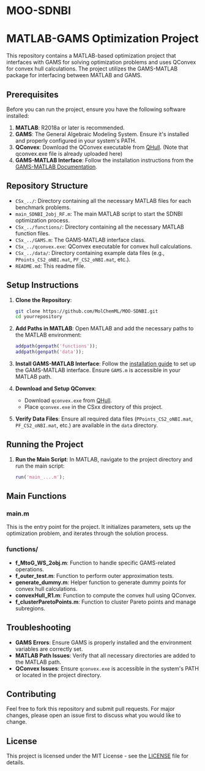 # MOO-SDNBI

# MATLAB-GAMS Optimization Project

This repository contains a MATLAB-based optimization project that interfaces with GAMS for solving optimization problems and uses QConvex for convex hull calculations. The project utilizes the GAMS-MATLAB package for interfacing between MATLAB and GAMS.

## Prerequisites

Before you can run the project, ensure you have the following software installed:

1. **MATLAB**: R2018a or later is recommended.
2. **GAMS**: The General Algebraic Modeling System. Ensure it's installed and properly configured in your system's PATH.
3. **QConvex**: Download the QConvex executable from [QHull](http://www.qhull.org/html/qconvex.htm). (Note that qconvex.exe file is already uploaded here)
4. **GAMS-MATLAB Interface**: Follow the installation instructions from the [GAMS-MATLAB Documentation](https://gams-matlab.readthedocs.io/en/latest/).

## Repository Structure

- `CSx_../`: Directory containing all the necessary MATLAB files for each benchmark problems.
- `main_SDNBI_2obj_RF.m`: The main MATLAB script to start the SDNBI optimization process.
- `CSx_../functions/`: Directory containing all the necessary MATLAB function files.
- `CSx_../GAMS.m`: The GAMS-MATLAB interface class.
- `CSx_../qconvex.exe`: QConvex executable for convex hull calculations.
- `CSx_../data/`: Directory containing example data files (e.g., `PPoints_CS2_oNBI.mat`, `PF_CS2_oNBI.mat`, etc.).
- `README.md`: This readme file.

## Setup Instructions

1. **Clone the Repository**:
    ```bash
    git clone https://github.com/MolChemML/MOO-SDNBI.git
    cd yourrepository
    ```

2. **Add Paths in MATLAB**:
    Open MATLAB and add the necessary paths to the MATLAB environment:
    ```matlab
    addpath(genpath('functions'));
    addpath(genpath('data'));
    ```

3. **Install GAMS-MATLAB Interface**:
    Follow the [installation guide](https://gams-matlab.readthedocs.io/en/latest/) to set up the GAMS-MATLAB interface. Ensure `GAMS.m` is accessible in your MATLAB path.

4. **Download and Setup QConvex**:
    - Download `qconvex.exe` from [QHull](http://www.qhull.org/html/qconvex.htm).
    - Place `qconvex.exe` in the CSxx directory of this project. 

5. **Verify Data Files**:
    Ensure all required data files (`PPoints_CS2_oNBI.mat`, `PF_CS2_oNBI.mat`, etc.) are available in the `data` directory.

## Running the Project

1. **Run the Main Script**:
    In MATLAB, navigate to the project directory and run the main script:
    ```matlab
    run('main_....m');
    ```

## Main Functions

### main.m

This is the entry point for the project. It initializes parameters, sets up the optimization problem, and iterates through the solution process.

### functions/

- **f_MtoG_WS_2obj.m**: Function to handle specific GAMS-related operations.
- **f_outer_test.m**: Function to perform outer approximation tests.
- **generate_dummy.m**: Helper function to generate dummy points for convex hull calculations.
- **convexHull_R1.m**: Function to compute the convex hull using QConvex.
- **f_clusterParetoPoints.m**: Function to cluster Pareto points and manage subregions.

## Troubleshooting

- **GAMS Errors**: Ensure GAMS is properly installed and the environment variables are correctly set.
- **MATLAB Path Issues**: Verify that all necessary directories are added to the MATLAB path.
- **QConvex Issues**: Ensure `qconvex.exe` is accessible in the system's PATH or located in the project directory.

## Contributing

Feel free to fork this repository and submit pull requests. For major changes, please open an issue first to discuss what you would like to change.

## License

This project is licensed under the MIT License - see the [LICENSE](LICENSE) file for details.
